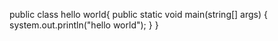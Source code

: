 public class hello world{
      public static void main(string[] args) {
           system.out.println("hello world");
           }
        }   
